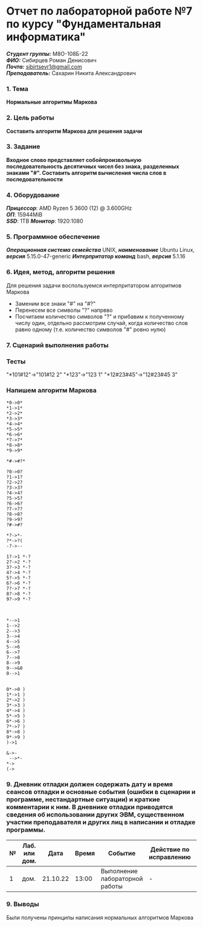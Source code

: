 # Отчет по лабораторной работе №7 по курсу "Фундаментальная информатика"
___Студент группы:___ М8О-108Б-22 \
___ФИО:___ Сибирцев Роман Денисович \
___Почта:___ sibirtsevr1@gmail.com \
___Преподаватель:___ Сахарин Никита Александрович 

### 1. Тема
 __Нормальные алгоритмы Маркова__

### 2. Цель работы
__Составить алгоритм Маркова для решения задачи__

### 3. Задание
__Входное слово представляет собойпроизвольную последовательность десятичных чисел без знака, разделенных знаками "#". Составить алгоритм вычисления числа слов в последовательности__
### 4. Оборудование
___Прицессор___: AMD Ryzen 5 3600 (12) @ 3.600GHz \
___ОП___: 15944MiB \
___SSD___: 1TB
___Монитор___: 1920:1080

### 5. Программное обеспечение
___Операционная система семейства___ UNIX, ___наименование___ Ubuntu Linux, ___версия___ 5.15.0-47-generic
___Интерпритатор команд___ bash, ___версия___ 5.1.16

### 6. Идея, метод, алгоритм решения
Для решения задачи воспользуемся интерпритатором алгоритмов Маркова
- Заменим все знаки "#" на "#?"
- Перенесем все символы "?" напрвво 
- Посчитаем количество символов "?" и прибавим к полученному числу один, отдельно рассмотрим случай, когда количество слов равно одному (т.е. количество символов "#" ровно нулю)

### 7. Сценарий выполнения работы
### Тесты
"*101#12"->"101#12 2"
"*123"->"123 1"
"*12#23#45"->"12#23#45 3"

### Напишем алгоритм Маркова
```
*0->0*
*1->1*
*2->2*
*3->3*
*4->4*
*5->5*
*6->6*
*7->7*
*8->8*
*9->9*

*#->#?*

?0->0?
?1->1?
?2->2?
?3->3?
?4->4?
?5->5?
?6->6?
?7->7?
?8->8?
?9->9?
?#->#?

*?->*-
?*->?(
-?->--

1?->1 *-?
2?->2 *-?
3?->3 *-?
4?->4 *-?
5?->5 *-?
6?->6 *-?
7?->7 *-? 
8?->8 *-? 
9?->9 *-? 



*-->1
1-->2
2-->3
3-->4
4-->5
5-->6
6-->7
7-->8
8-->9
9-->&0
0-->1


0*->0 )
1*->1 )
2*->2 )
3*->3 )
4*->4 )
5*->5 )
6*->6 )
7*->7 )
8*->8 )
9*->9 )
)->1

&->-
 -->*-
*-> 
(-> 
```


### 9. Дневник отладки должен содержать дату и время сеансов отладки и основные события (ошибки в сценарии и программе, нестандартные ситуации) и краткие комментарии к ним. В дневнике отладки приводятся сведения об использовании других ЭВМ, существенном участии преподавателя и других лиц в написании и отладке программы.

| № |  Лаб. или дом. | Дата | Время | Событие | Действие по исправлению | Примечание |
| ------ | ------ | ------ | ------ | ------ | ------ | ------ |
| 1 | дом. | 21.10.22 | 13:00 | Выполнение лабораторной работы | - | - |

### 9. Выводы
Были получены принципы написания нормальных алгоритмов Маркова
